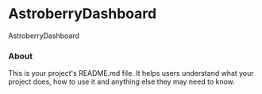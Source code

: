 AstroberryDashboard
===================

 AstroberryDashboard

### About

This is your project's README.md file. It helps users understand what your
project does, how to use it and anything else they may need to know.